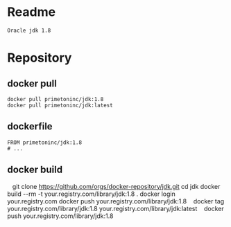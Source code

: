 # Readme

    Oracle jdk 1.8

# Repository

## docker pull

    docker pull primetoninc/jdk:1.8
    docker pull primetoninc/jdk:latest

## dockerfile

    FROM primetoninc/jdk:1.8
    # ...

## docker build

    git clone https://github.com/orgs/docker-repository/jdk.git
    cd jdk
    docker build --rm -t your.registry.com/library/jdk:1.8 .
    docker login your.registry.com
    docker push your.registry.com/library/jdk:1.8
    docker tag your.registry.com/library/jdk:1.8 your.registry.com/library/jdk:latest
    docker push your.registry.com/library/jdk:1.8
